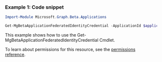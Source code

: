 ### Example 1: Code snippet

```powershellImport-Module Microsoft.Graph.Beta.Applications

Get-MgBetaApplicationFederatedIdentityCredential -ApplicationId $applicationId -FederatedIdentityCredentialId $federatedIdentityCredentialId
```
This example shows how to use the Get-MgBetaApplicationFederatedIdentityCredential Cmdlet.
To learn about permissions for this resource, see the [permissions reference](/graph/permissions-reference).

